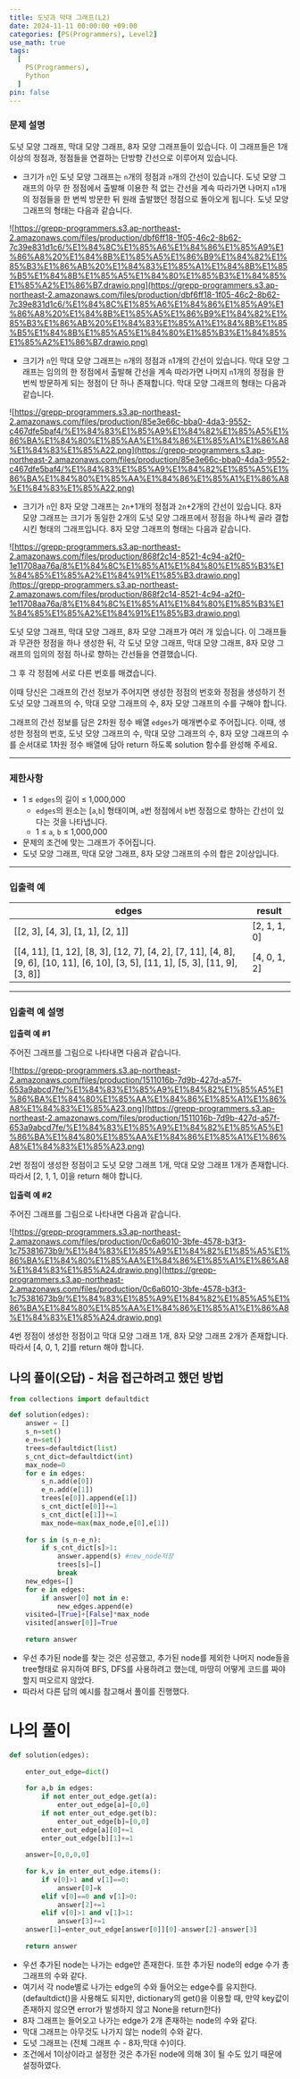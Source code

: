 ```yaml
---
title: 도넛과 막대 그래프(L2)
date: 2024-11-11 00:00:00 +09:00
categories: [PS(Programmers), Level2]
use_math: true
tags:
  [
    PS(Programmers),
    Python
  ]
pin: false
---
```


### **문제 설명**

도넛 모양 그래프, 막대 모양 그래프, 8자 모양 그래프들이 있습니다. 이 그래프들은 1개 이상의 정점과, 정점들을 연결하는 단방향 간선으로 이루어져 있습니다.

- 크기가 `n`인 도넛 모양 그래프는 `n`개의 정점과 `n`개의 간선이 있습니다. 도넛 모양 그래프의 아무 한 정점에서 출발해 이용한 적 없는 간선을 계속 따라가면 나머지 `n`1개의 정점들을 한 번씩 방문한 뒤 원래 출발했던 정점으로 돌아오게 됩니다. 도넛 모양 그래프의 형태는 다음과 같습니다.

![https://grepp-programmers.s3.ap-northeast-2.amazonaws.com/files/production/dbf6ff18-1f05-46c2-8b62-7c39e831d1c6/%E1%84%8C%E1%85%A6%E1%84%86%E1%85%A9%E1%86%A8%20%E1%84%8B%E1%85%A5%E1%86%B9%E1%84%82%E1%85%B3%E1%86%AB%20%E1%84%83%E1%85%A1%E1%84%8B%E1%85%B5%E1%84%8B%E1%85%A5%E1%84%80%E1%85%B3%E1%84%85%E1%85%A2%E1%86%B7.drawio.png](https://grepp-programmers.s3.ap-northeast-2.amazonaws.com/files/production/dbf6ff18-1f05-46c2-8b62-7c39e831d1c6/%E1%84%8C%E1%85%A6%E1%84%86%E1%85%A9%E1%86%A8%20%E1%84%8B%E1%85%A5%E1%86%B9%E1%84%82%E1%85%B3%E1%86%AB%20%E1%84%83%E1%85%A1%E1%84%8B%E1%85%B5%E1%84%8B%E1%85%A5%E1%84%80%E1%85%B3%E1%84%85%E1%85%A2%E1%86%B7.drawio.png)

- 크기가 `n`인 막대 모양 그래프는 `n`개의 정점과 `n`1개의 간선이 있습니다. 막대 모양 그래프는 임의의 한 정점에서 출발해 간선을 계속 따라가면 나머지 `n`1개의 정점을 한 번씩 방문하게 되는 정점이 단 하나 존재합니다. 막대 모양 그래프의 형태는 다음과 같습니다.

![https://grepp-programmers.s3.ap-northeast-2.amazonaws.com/files/production/85e3e66c-bba0-4da3-9552-c467dfe5baf4/%E1%84%83%E1%85%A9%E1%84%82%E1%85%A5%E1%86%BA%E1%84%80%E1%85%AA%E1%84%86%E1%85%A1%E1%86%A8%E1%84%83%E1%85%A22.png](https://grepp-programmers.s3.ap-northeast-2.amazonaws.com/files/production/85e3e66c-bba0-4da3-9552-c467dfe5baf4/%E1%84%83%E1%85%A9%E1%84%82%E1%85%A5%E1%86%BA%E1%84%80%E1%85%AA%E1%84%86%E1%85%A1%E1%86%A8%E1%84%83%E1%85%A22.png)

- 크기가 `n`인 8자 모양 그래프는 `2n`+1개의 정점과 `2n`+2개의 간선이 있습니다. 8자 모양 그래프는 크기가 동일한 2개의 도넛 모양 그래프에서 정점을 하나씩 골라 결합시킨 형태의 그래프입니다. 8자 모양 그래프의 형태는 다음과 같습니다.

![https://grepp-programmers.s3.ap-northeast-2.amazonaws.com/files/production/868f2c14-8521-4c94-a2f0-1e11708aa76a/8%E1%84%8C%E1%85%A1%E1%84%80%E1%85%B3%E1%84%85%E1%85%A2%E1%84%91%E1%85%B3.drawio.png](https://grepp-programmers.s3.ap-northeast-2.amazonaws.com/files/production/868f2c14-8521-4c94-a2f0-1e11708aa76a/8%E1%84%8C%E1%85%A1%E1%84%80%E1%85%B3%E1%84%85%E1%85%A2%E1%84%91%E1%85%B3.drawio.png)

도넛 모양 그래프, 막대 모양 그래프, 8자 모양 그래프가 여러 개 있습니다. 이 그래프들과 무관한 정점을 하나 생성한 뒤, 각 도넛 모양 그래프, 막대 모양 그래프, 8자 모양 그래프의 임의의 정점 하나로 향하는 간선들을 연결했습니다.

그 후 각 정점에 서로 다른 번호를 매겼습니다.

이때 당신은 그래프의 간선 정보가 주어지면 생성한 정점의 번호와 정점을 생성하기 전 도넛 모양 그래프의 수, 막대 모양 그래프의 수, 8자 모양 그래프의 수를 구해야 합니다.

그래프의 간선 정보를 담은 2차원 정수 배열 `edges`가 매개변수로 주어집니다. 이때, 생성한 정점의 번호, 도넛 모양 그래프의 수, 막대 모양 그래프의 수, 8자 모양 그래프의 수를 순서대로 1차원 정수 배열에 담아 return 하도록 solution 함수를 완성해 주세요.

---

### 제한사항

- 1 ≤ `edges`의 길이 ≤ 1,000,000
    - `edges`의 원소는 [`a`,`b`] 형태이며, `a`번 정점에서 `b`번 정점으로 향하는 간선이 있다는 것을 나타냅니다.
    - 1 ≤ `a`, `b` ≤ 1,000,000
- 문제의 조건에 맞는 그래프가 주어집니다.
- 도넛 모양 그래프, 막대 모양 그래프, 8자 모양 그래프의 수의 합은 2이상입니다.

---

### 입출력 예

| edges | result |
| --- | --- |
| [[2, 3], [4, 3], [1, 1], [2, 1]] | [2, 1, 1, 0] |
| [[4, 11], [1, 12], [8, 3], [12, 7], [4, 2], [7, 11], [4, 8], [9, 6], [10, 11], [6, 10], [3, 5], [11, 1], [5, 3], [11, 9], [3, 8]] | [4, 0, 1, 2] |

---

### 입출력 예 설명

**입출력 예 #1**

주어진 그래프를 그림으로 나타내면 다음과 같습니다.

![https://grepp-programmers.s3.ap-northeast-2.amazonaws.com/files/production/1511016b-7d9b-427d-a57f-653a9abcd7fe/%E1%84%83%E1%85%A9%E1%84%82%E1%85%A5%E1%86%BA%E1%84%80%E1%85%AA%E1%84%86%E1%85%A1%E1%86%A8%E1%84%83%E1%85%A23.png](https://grepp-programmers.s3.ap-northeast-2.amazonaws.com/files/production/1511016b-7d9b-427d-a57f-653a9abcd7fe/%E1%84%83%E1%85%A9%E1%84%82%E1%85%A5%E1%86%BA%E1%84%80%E1%85%AA%E1%84%86%E1%85%A1%E1%86%A8%E1%84%83%E1%85%A23.png)

2번 정점이 생성한 정점이고 도넛 모양 그래프 1개, 막대 모양 그래프 1개가 존재합니다. 따라서 [2, 1, 1, 0]을 return 해야 합니다.

**입출력 예 #2**

주어진 그래프를 그림으로 나타내면 다음과 같습니다.

![https://grepp-programmers.s3.ap-northeast-2.amazonaws.com/files/production/0c6a6010-3bfe-4578-b3f3-1c75381673b9/%E1%84%83%E1%85%A9%E1%84%82%E1%85%A5%E1%86%BA%E1%84%80%E1%85%AA%E1%84%86%E1%85%A1%E1%86%A8%E1%84%83%E1%85%A24.drawio.png](https://grepp-programmers.s3.ap-northeast-2.amazonaws.com/files/production/0c6a6010-3bfe-4578-b3f3-1c75381673b9/%E1%84%83%E1%85%A9%E1%84%82%E1%85%A5%E1%86%BA%E1%84%80%E1%85%AA%E1%84%86%E1%85%A1%E1%86%A8%E1%84%83%E1%85%A24.drawio.png)

4번 정점이 생성한 정점이고 막대 모양 그래프 1개, 8자 모양 그래프 2개가 존재합니다. 따라서 [4, 0, 1, 2]를 return 해야 합니다.

## 나의 풀이(오답)  - 처음 접근하려고 했던 방법

```python
from collections import defaultdict

def solution(edges):
    answer = []
    s_n=set()
    e_n=set()
    trees=defaultdict(list)
    s_cnt_dict=defaultdict(int)
    max_node=0
    for e in edges:
        s_n.add(e[0])
        e_n.add(e[1])
        trees[e[0]].append(e[1])
        s_cnt_dict[e[0]]+=1
        s_cnt_dict[e[1]]+=1
        max_node=max(max_node,e[0],e[1])
        
    for s in (s_n-e_n):
        if s_cnt_dict[s]>1:
            answer.append(s) #new_node저장
            trees[s]=[]
            break
    new_edges=[]
    for e in edges:
        if answer[0] not in e:
            new_edges.append(e)
    visited=[True]+[False]*max_node
    visited[answer[0]]=True
   
    return answer
```

- 우선 추가된 node를 찾는 것은 성공했고, 추가된 node를 제외한 나머지 node들을 tree형태로 유지하여 BFS, DFS를 사용하려고 했는데, 마땅히 어떻게 코드를 짜야할지 떠오르지 않았다.
- 따라서 다른 답의 예시를 참고해서 풀이를 진행했다.

# 나의 풀이

```python
def solution(edges):
    
    enter_out_edge=dict()
    
    for a,b in edges:
        if not enter_out_edge.get(a):
            enter_out_edge[a]=[0,0]
        if not enter_out_edge.get(b):
            enter_out_edge[b]=[0,0]
        enter_out_edge[a][0]+=1
        enter_out_edge[b][1]+=1
        
    answer=[0,0,0,0]
    
    for k,v in enter_out_edge.items():
        if v[0]>1 and v[1]==0:
            answer[0]=k
        elif v[0]==0 and v[1]>0:
            answer[2]+=1
        elif v[0]>1 and v[1]>1:
            answer[3]+=1
    answer[1]=enter_out_edge[answer[0]][0]-answer[2]-answer[3]
        
    return answer
```

- 우선 추가된 node는 나가는 edge만 존재한다. 또한 추가된 node의 edge 수가 총 그래프의 수와 같다.
- 여기서 각 node별로 나가는 edge의 수와 들어오는 edge수를 유지한다. (defaultdict()을 사용해도 되지만, dictionary의 get()을 이용할 때, 만약 key값이 존재하지 않으면 error가 발생하지 않고 None을 return한다)
- 8자 그래프는 들어오고 나가는 edge가 2개 존재하는 node의 수와 같다.
- 막대 그래프는 아무것도 나가지 않는 node의 수와 같다.
- 도넛 그래프는 (전체 그래프 수 - 8자,막대 수)이다.
- 조건에서 1이상이라고 설정한 것은 추가된 node에 의해 3이 될 수도 있기 때문에 설정하였다.